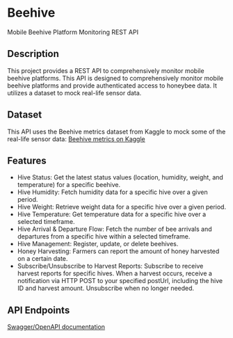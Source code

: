 # Beehive
Mobile Beehive Platform Monitoring REST API

## Description
This project provides a REST API to comprehensively monitor mobile beehive platforms. This API is designed to comprehensively monitor mobile beehive platforms and provide authenticated access to honeybee data. It utilizes a dataset to mock real-life sensor data.

## Dataset
This API uses the Beehive metrics dataset from Kaggle to mock some of the real-life sensor data: [Beehive metrics on Kaggle](https://www.kaggle.com/datasets/se18m502/bee-hive-metrics/data)

## Features
* Hive Status: Get the latest status values (location, humidity, weight, and temperature) for a specific beehive.
* Hive Humidity: Fetch humidity data for a specific hive over a given period.
* Hive Weight: Retrieve weight data for a specific hive over a given period.
* Hive Temperature: Get temperature data for a specific hive over a selected timeframe.
* Hive Arrival & Departure Flow: Fetch the number of bee arrivals and departures from a specific hive within a selected timeframe.
* Hive Management: Register, update, or delete beehives.
* Honey Harvesting: Farmers can report the amount of honey harvested on a certain date.
* Subscribe/Unsubscribe to Harvest Reports: Subscribe to receive harvest reports for specific hives. When a harvest occurs, receive a notification via HTTP POST to your specified postUrl, including the hive ID and harvest amount. Unsubscribe when no longer needed.

## API Endpoints
[Swagger/OpenAPI documentation](https://cscloud8-80.lnu.se/beehive/api/v1/docs/)
